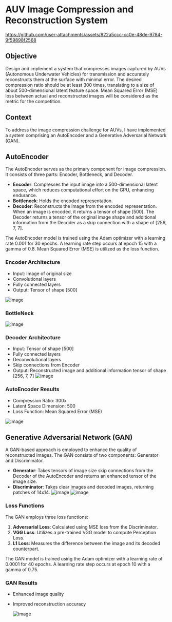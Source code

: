 # AUV Image Compression and Reconstruction System


https://github.com/user-attachments/assets/822a5ccc-cc0e-48de-9784-9f59898f2568


## Objective
Design and implement a system that compresses images captured by AUVs (Autonomous Underwater Vehicles) for transmission and accurately reconstructs them at the surface with minimal error. The desired compression ratio should be at least 300 times, translating to a size of about 500-dimensional latent feature space. Mean Squared Error (MSE) loss between actual and reconstructed images will be considered as the metric for the competition.

## Context
To address the image compression challenge for AUVs, I have implemented a system comprising an AutoEncoder and a Generative Adversarial Network (GAN).

## AutoEncoder
The AutoEncoder serves as the primary component for image compression. It consists of three parts: Encoder, Bottleneck, and Decoder.

- **Encoder**: Compresses the input image into a 500-dimensional latent space, which reduces computational effort on the GPU, enhancing endurance.
- **Bottleneck**: Holds the encoded representation.
- **Decoder**: Reconstructs the image from the encoded representation. When an image is encoded, it returns a tensor of shape [500]. The Decoder returns a tensor of the original image shape and additional information from the Decoder as a skip connection with a shape of [256, 7, 7].

The AutoEncoder model is trained using the Adam optimizer with a learning rate 0.001 for 30 epochs. A learning rate step occurs at epoch 15 with a gamma of 0.8. Mean Squared Error (MSE) is utilized as the loss function.

### Encoder Architecture
- Input: Image of original size
- Convolutional layers
- Fully connected layers
- Output: Tensor of shape [500]

![image](https://github.com/user-attachments/assets/41ad5d94-e6ac-4a00-b047-cd33f7a4c3f6)
### BottleNeck
![image](https://github.com/user-attachments/assets/8aba9fa2-000a-49f1-a58e-4b977f007a22)

### Decoder Architecture
- Input: Tensor of shape [500]
- Fully connected layers
- Deconvolutional layers
- Skip connections from Encoder
- Output: Reconstructed image and additional information tensor of shape [256, 7, 7]
![image](https://github.com/user-attachments/assets/47d7a5a0-043e-46ed-a8b7-82e7d018905c)

### AutoEncoder Results
- Compression Ratio: 300x
- Latent Space Dimension: 500
- Loss Function: Mean Squared Error (MSE)

![image](https://github.com/user-attachments/assets/e0a0dca3-d58f-41e6-92e6-ad3c992ba8f3)


## Generative Adversarial Network (GAN)
A GAN-based approach is employed to enhance the quality of reconstructed images. The GAN consists of two components: Generator and Discriminator.

- **Generator**: Takes tensors of image size skip connections from the Decoder of the AutoEncoder and returns an enhanced tensor of the image size.
- **Discriminator**: Takes clear images and decoded images, returning patches of 14x14.
![image](https://github.com/user-attachments/assets/80545cd3-802b-4901-9019-a822b00e7f97)
![image](https://github.com/user-attachments/assets/3a2e28fc-4e89-4d66-9082-066a0989be50)

### Loss Functions
The GAN employs three loss functions:
1. **Adversarial Loss**: Calculated using MSE loss from the Discriminator.
2. **VGG Loss**: Utilizes a pre-trained VGG model to compute Perception Loss.
3. **L1 Loss**: Measures the difference between the image and its decoded counterpart.

The GAN model is trained using the Adam optimizer with a learning rate of 0.0001 for 40 epochs. A learning rate step occurs at epoch 10 with a gamma of 0.75.

### GAN Results
- Enhanced image quality
- Improved reconstruction accuracy

  ![image](https://github.com/user-attachments/assets/ce82e81c-7499-449b-b2c2-0b029d1bf42d)

